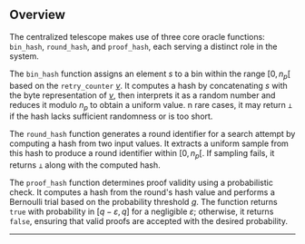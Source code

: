 ## Overview
The centralized telescope makes use of three core oracle functions: `bin_hash`, `round_hash`, and `proof_hash`, each serving a distinct role in the system.

The `bin_hash` function assigns an element $s$ to a bin within the range $[0, n_p[$ based on the `retry_counter` [$v$](variables#params-v). 
It computes a hash by concatenating $s$ with the byte representation of [$v$](variables#params-v), then interprets it as a random number and reduces it modulo $n_p$ to obtain a uniform value. 
n rare cases, it may return `⊥` if the hash lacks sufficient randomness or is too short.

The `round_hash` function generates a round identifier for a search attempt by computing a hash from two input values. 
It extracts a uniform sample from this hash to produce a round identifier within $[0, n_p[$. 
If sampling fails, it returns `⊥` along with the computed hash.

The `proof_hash` function determines proof validity using a probabilistic check. 
It computes a hash from the round's hash value and performs a Bernoulli trial based on the probability threshold [$q$](variables#params-q). 
The function returns `true` with probability in $[q - \varepsilon, q]$ for a negligible $\varepsilon$; otherwise, it returns `false`, ensuring that valid proofs are accepted with the desired probability.

---
